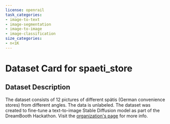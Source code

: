 ```yaml
---
license: openrail
task_categories:
- image-to-text
- image-segmentation
- image-to-image
- image-classification
size_categories:
- n<1K
---
```


# Dataset Card for spaeti_store
## Dataset Description
The dataset consists of 12 pictures of different spätis (German convenience stores) from different angles. 
The data is unlabeled. 
The dataset was created to fine-tune a text-to-image Stable Diffusion model as part of the DreamBooth Hackathon. Visit the [organization's page](https://huggingface.co/dreambooth-hackathon) for more info.